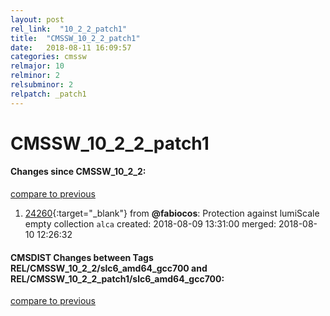 ```yaml
---
layout: post
rel_link:  "10_2_2_patch1"
title:  "CMSSW_10_2_2_patch1"
date:   2018-08-11 16:09:57
categories: cmssw
relmajor: 10
relminor: 2
relsubminor: 2
relpatch: _patch1
---
```


# CMSSW_10_2_2_patch1
#### Changes since CMSSW_10_2_2:
[compare to previous](https://github.com/cms-sw/cmssw/compare/CMSSW_10_2_2...CMSSW_10_2_2_patch1)



1. [24260](http://github.com/cms-sw/cmssw/pull/24260){:target="_blank"}  from **@fabiocos**: Protection against lumiScale empty collection `alca`  created: 2018-08-09 13:31:00 merged: 2018-08-10 12:26:32



#### CMSDIST Changes between Tags REL/CMSSW_10_2_2/slc6_amd64_gcc700 and REL/CMSSW_10_2_2_patch1/slc6_amd64_gcc700:
[compare to previous](https://github.com/cms-sw/cmsdist/compare/REL/CMSSW_10_2_2/slc6_amd64_gcc700...REL/CMSSW_10_2_2_patch1/slc6_amd64_gcc700)


